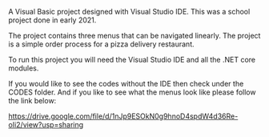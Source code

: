 A Visual Basic project designed with Visual Studio IDE. This was a school project done in early 2021.


The project contains three menus that can be navigated linearly. The project is a simple order process for a pizza delivery restaurant.


To run this project you will need the Visual Studio IDE and all the .NET core modules.


If you would like to see the codes without the IDE then check under the CODES folder. And if you like to see what the menus look like please follow the link below:


https://drive.google.com/file/d/1nJp9ESOkN0g9hnoD4spdW4d36Re-oIi2/view?usp=sharing
